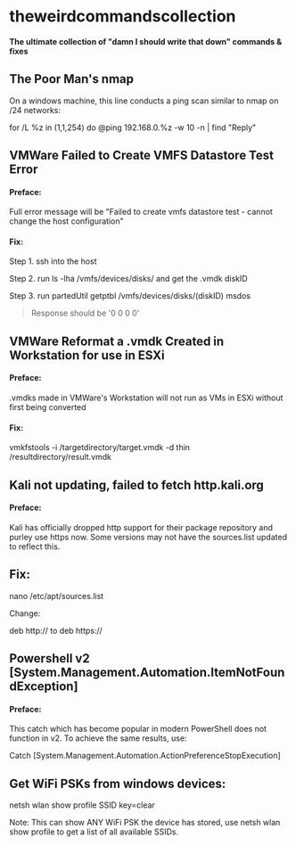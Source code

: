 # theweirdcommandscollection
#### The ultimate collection of "damn I should write that down" commands & fixes

## The Poor Man's nmap
On a windows machine, this line conducts a ping scan similar to nmap on /24 networks:

for /L %z in (1,1,254) do @ping 192.168.0.%z -w 10 -n | find "Reply"

## VMWare Failed to Create VMFS Datastore Test Error
#### Preface:
Full error message will be "Failed to create vmfs datastore test - cannot change the host configuration"
#### Fix:
Step 1. ssh into the host

Step 2. run ls -lha /vmfs/devices/disks/ and get the .vmdk diskID

Step 3. run partedUtil getptbl /vmfs/devices/disks/(diskID) msdos

> Response should be '0 0 0 0'

## VMWare Reformat a .vmdk Created in Workstation for use in ESXi
#### Preface:
.vmdks made in VMWare's Workstation will not run as VMs in ESXi without first being converted
#### Fix:
vmkfstools -i /targetdirectory/target.vmdk -d thin /resultdirectory/result.vmdk

## Kali not updating, failed to fetch http.kali.org
#### Preface:
Kali has officially dropped http support for their package repository and purley use https now.  Some versions may not have the sources.list updated to reflect this.
## Fix:
nano /etc/apt/sources.list

Change:

deb http:// to deb https://

## Powershell v2 [System.Management.Automation.ItemNotFoundException]
#### Preface:
This catch which has become popular in modern PowerShell does not function in v2.  To achieve the same results, use:

Catch [System.Management.Automation.ActionPreferenceStopExecution]

## Get WiFi PSKs from windows devices:
netsh wlan show profile SSID key=clear

Note: This can show ANY WiFi PSK the device has stored, use netsh wlan show profile to get a list of all available SSIDs.
